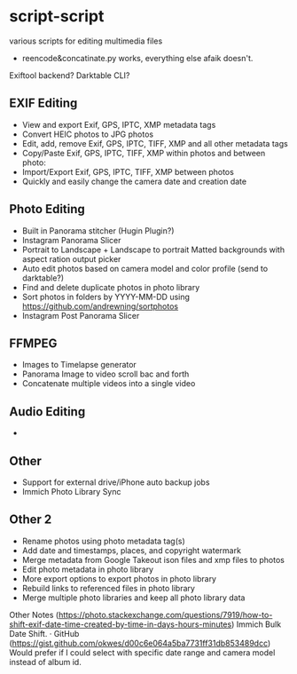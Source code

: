 # script-script
various scripts for editing multimedia files

- reencode&concatinate.py works, everything else afaik doesn't.

Exiftool backend? Darktable CLI?

## EXIF Editing
- View and export Exif, GPS, IPTC, XMP metadata tags
- Convert HEIC photos to JPG photos
- Edit, add, remove Exif, GPS, IPTC, TIFF, XMP and all other metadata tags
- Copy/Paste Exif, GPS, IPTC, TIFF, XMP within photos and between photo:
- Import/Export Exif, GPS, IPTC, TIFF, XMP between photos
- Quickly and easily change the camera date and creation date

## Photo Editing
- Built in Panorama stitcher (Hugin Plugin?)
- Instagram Panorama Slicer
- Portrait to Landscape + Landscape to portrait Matted backgrounds with aspect ration output picker
- Auto edit photos based on camera model and color profile (send to darktable?)
- Find and delete duplicate photos in photo library
- Sort photos in folders by YYYY-MM-DD using https://github.com/andrewning/sortphotos
- Instagram Post Panorama Slicer

## FFMPEG
- Images to Timelapse generator
- Panorama Image to video scroll bac and forth
- Concatenate multiple videos into a single video

## Audio Editing
- 

## Other
- Support for external drive/iPhone auto backup jobs
- Immich Photo Library Sync

## Other 2 
- Rename photos using photo metadata tag(s)
- Add date and timestamps, places, and copyright watermark
- Merge metadata from Google Takeout ison files and xmp files to photos
- Edit photo metadata in photo library
- More export options to export photos in photo library
- Rebuild links to referenced files in photo library
- Merge multiple photo libraries and keep all photo library data

Other Notes
(https://photo.stackexchange.com/questions/7919/how-to-shift-exif-date-time-created-by-time-in-days-hours-minutes)
Immich Bulk Date Shift. · GitHub
(https://gist.github.com/okwes/d00c6e064a5ba7731ff31db853489dcc)
Would prefer if I could select with specific date range and camera model instead of album id.

